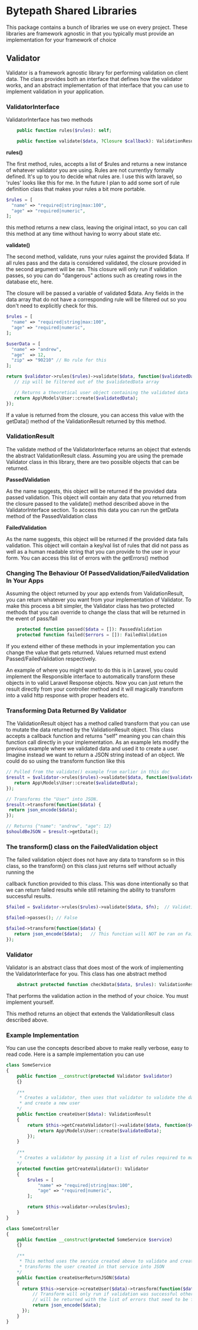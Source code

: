 # Bytepath Shared Libraries

This package contains a bunch of libraries we use on every project. These libraries are framework agnostic in that you typically must provide an implementation for your framework of choice

## Validator

Validator is a framework agnostic library for performing validation on client data. The class provides both an interface that defines how the validator works, and an abstract implementation of that interface that you can use to implement validation in your application.

### ValidatorInterface

ValidatorInterface has two methods

```php
    public function rules($rules): self;

    public function validate($data, ?Closure $callback): ValidationResult;
```

**rules()**

The first method, rules, accepts a list of $rules and returns a new instance of whatever validator you are using. Rules are not currentlyy formally defined. It's up to you to decide what rules are. I use this with laravel, so 'rules' looks like this for me. In the future I plan to add some sort of rule definition class that makes your rules a bit more portable.

```php
$rules = [
  "name" => "required|string|max:100",
  "age" => "required|numeric",
];
```

this method returns a new class, leaving the original intact, so you can call this method at any time without having to worry about state etc.



**validate()**

The second method, validate, runs your rules against the provided $data. If all rules pass and the data is considered validated, the closure provided in the second argument will be ran. This closure will only run if validation passes, so you can do "dangerous" actions such as creating rows in the database etc, here.

The closure will be passed a variable of validated $data. Any fields in the data array that do not have a corresponding rule will be filtered out so you don't need to explicitly check for this.

```php
$rules = [
  "name" => "required|string|max:100",
  "age" => "required|numeric",
];

$userData = [
  "name" => "andrew",
  "age"  => 12,
  "zip" => "90210" // No rule for this 
];

return $validator->rules($rules)->validate($data, function($validatedData) {
   // zip will be filtered out of the $validatedData array

   // Returns a theoretical user object containing the validated data
   return App\Models\User::create($validatedData);
});
```


If a value is returned from the closure, you can access this value with the getData() method of the ValidationResult returned by this method.

### ValidationResult

The validate method of the ValidatorInterface returns an object that extends the abstract ValidationResult class. Assuming you are using the premade Validator class in this library, there are two possible objects that can be returned.

**PassedValidation**

As the name suggests, this object will be returned if the provided data passed validation. This object will contain any data that you returned from the closure passed to the validate() method described above in the ValidatorInterface section. To access this data you can run the getData method of the PassedValidation class

**FailedValidation**

As the name suggests, this object will be returned if the provided data fails validation. This object will contain a key/val list of rules that did not pass as  well as a human readable string that you can provide to the user in your form. You can access this list of errors with the getErrors() method


### Changing The Behaviour Of PassedValidation/FailedValidation In Your Apps

Assuming the object returned by your app extends from ValidationResult, you can return whatever you want from your implementation of Validator. To make this process a bit simpler, the Validator class has two protected methods that you can override to change the class that will be returned in the event of pass/fail

```php
    protected function passed($data = []): PassedValidation
    protected function failed($errors = []): FailedValidation
```

If you extend either of these methods in your implementation you can change the value that gets returned. Values returned must extend Passed/FailedValidation respectively.

An example of where you might want to do this is in Laravel, you could implement the Responsible interface to automatically transform these objects in to valid Laravel Response objects. Now you can just return the result directly from your controller method and it will magically transform into a valid http response with proper headers etc.

### Transforming Data Returned By Validator

The ValidationResult object has a method called transform that you can use to mutate the data returned by the ValidationResult object. This class accepts a callback function and returns "self" meaning you can chain this function call directly in your implementation. As an example lets modify the previous example where we validated data and used it to create a user. Imagine instead we want to return a JSON string instead of an object. We could do so using the transform function like this

```php
// Pulled from the validate() example from earlier in this doc
$result = $validator->rules($rules)->validate($data, function($validatedData) {
   return App\Models\User::create($validatedData);
});

// Transforms the "User" into JSON.
$result->transform(function($data) {
 return json_encode($data);
});

// Returns {"name": "andrew", "age": 12}
$shouldBeJSON = $result->getData();
```

### The transform() class on the FailedValidation object

The failed validation object does not have any data to transform so in this class, so the transform() on this class just returns self without actually running the

callback function provided to this class. This was done intentionally so that we can return failed results while still retaining the ability to transform successful results.

```php
$failed = $validator->rules($rules)->validate($data, $fn);  // Validation failed here returning a FailedValidation object

$failed->passes(); // False

$failed->transform(function($data) {
   return json_encode($data);   // This function will NOT be ran on FailedValidation so it's safe to assume we have validated data here
});
```

### Validator

Validator is an abstract class that does most of the work of implementing the ValidatorInterface for you. This class has one abstract method

```php
    abstract protected function checkData($data, $rules): ValidationResult;
```

That performs the validation action in the method of your choice. You must implement yourself.

This method returns an object that extends the ValidationResult class described above.


### Example Implementation

You can use the concepts described above to make really verbose, easy to read code. Here is a sample implementation you can use

```php
class SomeService
{
    public function __construct(protected Validator $validator)
    {}

    /**
     * Creates a validator, then uses that validator to validate the data 
     * and create a new user
    */
    public function createUser($data): ValidationResult
    {
        return $this->getCreateValidator()->validate($data, function($validatedData) {
            return App\Models\User::create($validatedData);
        });
    }

    /**
     * Creates a validator by passing it a list of rules required to make a new user
    */
    protected function getCreateValidator(): Validator
    {
        $rules = [
            "name" => "required|string|max:100",
            "age" => "required|numeric",
        ];

        return $this->validator->rules($rules);  
    }
}
```

```php
class SomeController
{
    public function __construct(protected SomeService $service)
    {}

    /**
     * This method uses the service created above to validate and create a user. It then 
     * transforms the user created in that service into JSON
    */
    public function createUserReturnJSON($data)
    {
      return $this->service->createUser($data)->transform(function($data){
          // Transform will only run if validation was successful otherwise the FailedValidation object
          // will be returned with the list of errors that need to be fixed
          return json_encode($data);
      });
    }
}
```
